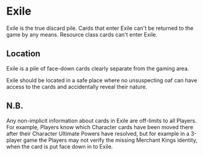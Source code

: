 # Exile

Exile is the true discard pile. Cards that enter Exile can't be returned to the game by any means. Resource class cards can't enter Exile.

## Location

Exile is a pile of face-down cards clearly separate from the gaming area.

Exile should be located in a safe place where no unsuspecting oaf can have access to the cards and accidentally reveal their nature.

## N.B.

Any non-implicit information about cards in Exile are off-limits to all Players. For example, Players know which Character cards have been moved there after their Character Ultimate Powers have resolved, but for example in a 3-player game the Players may not verify the missing Merchant Kings identity, when the card is put face down in to Exile.
